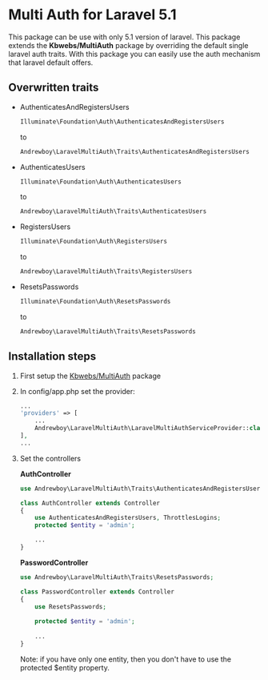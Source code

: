 # Multi Auth for Laravel 5.1

This package can be use with only 5.1 version of laravel. This package extends the **Kbwebs/MultiAuth** package by overriding the default single 
laravel auth traits. With this package you can easily use the auth mechanism that laravel default offers.

## Overwritten traits

+ AuthenticatesAndRegistersUsers

    ```PHP
    Illuminate\Foundation\Auth\AuthenticatesAndRegistersUsers
    ```
    to
    ```PHP
    Andrewboy\LaravelMultiAuth\Traits\AuthenticatesAndRegistersUsers
    ```
+ AuthenticatesUsers

    ```PHP
    Illuminate\Foundation\Auth\AuthenticatesUsers
    ```
    to
    ```PHP
    Andrewboy\LaravelMultiAuth\Traits\AuthenticatesUsers
    ```
+ RegistersUsers
    ```PHP
    Illuminate\Foundation\Auth\RegistersUsers
    ```
    to
    ```PHP
    Andrewboy\LaravelMultiAuth\Traits\RegistersUsers
    ```
+ ResetsPasswords
    ```PHP
    Illuminate\Foundation\Auth\ResetsPasswords
    ```
    to
    ```PHP
    Andrewboy\LaravelMultiAuth\Traits\ResetsPasswords
    ```


## Installation steps

1. First setup the [Kbwebs/MultiAuth](https://github.com/Kbwebs/MultiAuth) package
2. In config/app.php set the provider:
    ```PHP
    ...
    'providers' => [
        ...
        Andrewboy\LaravelMultiAuth\LaravelMultiAuthServiceProvider::class,
    ],
    ...
    ```

3. Set the controllers

    **AuthController**

    ```PHP
    use Andrewboy\LaravelMultiAuth\Traits\AuthenticatesAndRegistersUsers;
    
    class AuthController extends Controller
    {
        use AuthenticatesAndRegistersUsers, ThrottlesLogins;
        protected $entity = 'admin';
    
        ...
    }
    ```
    **PasswordController**

    ```PHP
    use Andrewboy\LaravelMultiAuth\Traits\ResetsPasswords;
    
    class PasswordController extends Controller
    {
        use ResetsPasswords;
        
        protected $entity = 'admin';
        
        ...
    }
    ```
    
    Note: if you have only one entity, then you don't have to use the protected $entity property.
